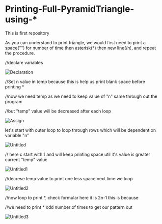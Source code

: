 # Printing-Full-PyramidTriangle-using-*
This is first repository

As you can understand to print triangle, we would first need to print a space("") for number of time then asterisk(*) then new line(/n), and repeat the procedure.


//declare variables

![Declaration](https://user-images.githubusercontent.com/84003407/118357965-44df2d80-b59a-11eb-8be7-4d01d1eca3c6.png)

//Set n value in temp because this is help us print blank space before printing *

//now we need temp as we need to keep value of "n" same through out the program

//but "temp" value will be decreased after each loop

![Assign](https://user-images.githubusercontent.com/84003407/118361090-68f53b80-b5a7-11eb-9d76-ef9b6574cd8d.png)

let's start with outer loop to loop through rows which will be dependent on variable "n"

![Untitled](https://user-images.githubusercontent.com/84003407/118361277-4c0d3800-b5a8-11eb-9129-f43e5c3e1c32.png)

// here c start with 1 and will keep printing space util it's value is greater current "temp" value

![Untitled1](https://user-images.githubusercontent.com/84003407/118361715-46185680-b5aa-11eb-96b8-843ee75d8156.png)

//decrese temp value to print one less space next time we loop

![Untitled2](https://user-images.githubusercontent.com/84003407/118361717-47498380-b5aa-11eb-8d10-97595dd7331a.png)

//now loop to print *, check formular here it is 2n-1 this is because

//we need to print * odd number of times to get our pattern out

![Untitled3](https://user-images.githubusercontent.com/84003407/118361719-47e21a00-b5aa-11eb-82b6-a67b62d04b87.png)
